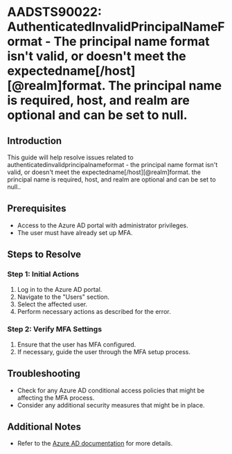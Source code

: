 
# AADSTS90022: AuthenticatedInvalidPrincipalNameFormat - The principal name format isn't valid, or doesn't meet the expectedname[/host][@realm]format. The principal name is required, host, and realm are optional and can be set to null.

## Introduction
This guide will help resolve issues related to authenticatedinvalidprincipalnameformat - the principal name format isn't valid, or doesn't meet the expectedname[/host][@realm]format. the principal name is required, host, and realm are optional and can be set to null..

## Prerequisites
- Access to the Azure AD portal with administrator privileges.
- The user must have already set up MFA.

## Steps to Resolve

### Step 1: Initial Actions
1. Log in to the Azure AD portal.
2. Navigate to the "Users" section.
3. Select the affected user.
4. Perform necessary actions as described for the error.

### Step 2: Verify MFA Settings
1. Ensure that the user has MFA configured.
2. If necessary, guide the user through the MFA setup process.

## Troubleshooting
- Check for any Azure AD conditional access policies that might be affecting the MFA process.
- Consider any additional security measures that might be in place.

## Additional Notes
- Refer to the [Azure AD documentation](https://learn.microsoft.com/en-us/azure/active-directory/) for more details.
